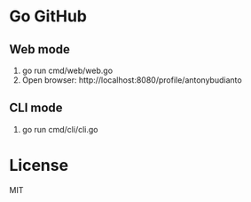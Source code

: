 # Go GitHub

## Web mode
1. go run cmd/web/web.go
2. Open browser: http://localhost:8080/profile/antonybudianto

## CLI mode
1. go run cmd/cli/cli.go <your-username>

# License
MIT
